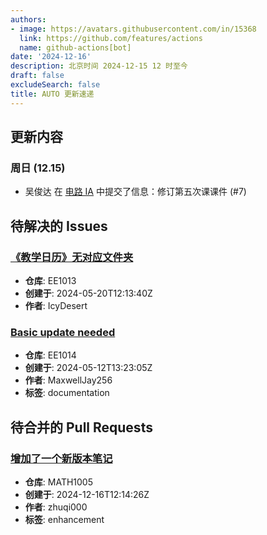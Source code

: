 ```yaml
---
authors:
- image: https://avatars.githubusercontent.com/in/15368
  link: https://github.com/features/actions
  name: github-actions[bot]
date: '2024-12-16'
description: 北京时间 2024-12-15 12 时至今
draft: false
excludeSearch: false
title: AUTO 更新速递
---
```


## 更新内容

### 周日 (12.15)

- 吴俊达 在 [电路 IA](https://github.com/HITSZ-OpenAuto/EE1011A) 中提交了信息：修订第五次课课件 (#7)

## 待解决的 Issues

### [《教学日历》无对应文件夹](https://github.com/HITSZ-OpenAuto/EE1013/issues/3)

- **仓库**: EE1013
- **创建于**: 2024-05-20T12:13:40Z
- **作者**: IcyDesert

### [Basic update needed](https://github.com/HITSZ-OpenAuto/EE1014/issues/1)

- **仓库**: EE1014
- **创建于**: 2024-05-12T13:23:05Z
- **作者**: MaxwellJay256
- **标签**: documentation

## 待合并的 Pull Requests

### [增加了一个新版本笔记](https://github.com/HITSZ-OpenAuto/MATH1005/pull/9)

- **仓库**: MATH1005
- **创建于**: 2024-12-16T12:14:26Z
- **作者**: zhuqi000
- **标签**: enhancement

